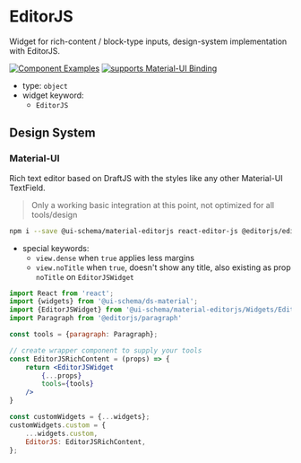 # EditorJS

Widget for rich-content / block-type inputs, design-system implementation with EditorJS.

[![Component Examples](https://img.shields.io/badge/Examples-green?labelColor=1d3d39&color=1a6754&logoColor=ffffff&style=flat-square&logo=plex)](#demo-ui-generator) [![supports Material-UI Binding](https://img.shields.io/badge/Material-green?labelColor=1a237e&color=0d47a1&logoColor=ffffff&style=flat-square&logo=material-ui)](#material-ui)

- type: `object`
- widget keyword:
    - `EditorJS`

## Design System

### Material-UI

Rich text editor based on DraftJS with the styles like any other Material-UI TextField.

> Only a working basic integration at this point, not optimized for all tools/design

```bash
npm i --save @ui-schema/material-editorjs react-editor-js @editorjs/editorjs @editorjs/paragraph
```

- special keywords:
    - `view.dense` when `true` applies less margins
    - `view.noTitle` when `true`, doesn't show any title, also existing as prop `noTitle` on `EditorJSWidget`

```jsx
import React from 'react';
import {widgets} from '@ui-schema/ds-material';
import {EditorJSWidget} from '@ui-schema/material-editorjs/Widgets/EditorJSWidget';
import Paragraph from '@editorjs/paragraph'

const tools = {paragraph: Paragraph};

// create wrapper component to supply your tools
const EditorJSRichContent = (props) => {
    return <EditorJSWidget
        {...props}
        tools={tools}
    />
}

const customWidgets = {...widgets};
customWidgets.custom = {
    ...widgets.custom,
    EditorJS: EditorJSRichContent,
};
```
